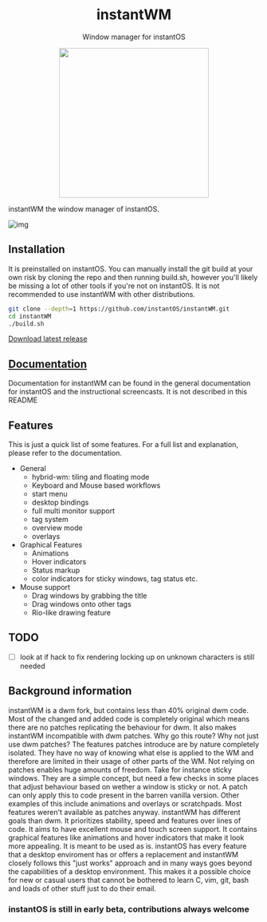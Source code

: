 <div align="center">
    <h1>instantWM</h1>
    <p>Window manager for instantOS</p>
    <img width="300" height="300" src="https://raw.githubusercontent.com/instantOS/instantLOGO/main/png/wm.png">
</div>

instantWM the window manager of instantOS.

![img](https://github.com/instantOS/instantLOGO/blob/main/screeenshots/screenshot1.png)

## Installation

It is preinstalled on instantOS.
You can manually install the git build at your own risk by cloning the repo and then running build.sh,
however you'll likely be missing a lot of other tools if you're not on instantOS.
It is not recommended to use instantWM with other distributions.

```sh
git clone --depth=1 https://github.com/instantOS/instantWM.git
cd instantWM
./build.sh
```

[Download latest release](https://github.com/instantOS/instantWM/releases/download/beta2/instantwm.pkg.tar.xz)

## [Documentation](https://instantos.io/documentation)

Documentation for instantWM can be found in the general documentation for
instantOS and the instructional screencasts.  It is not described in this
README

## Features

This is just a quick list of some features. For a full list and explanation,
please refer to the documentation.

- General
  * hybrid-wm: tiling and floating mode
  * Keyboard and Mouse based workflows
  * start menu
  * desktop bindings
  * full multi monitor support
  * tag system
  * overview mode
  * overlays
- Graphical Features
  * Animations
  * Hover indicators
  * Status markup
  * color indicators for sticky windows, tag status etc.
- Mouse support
  * Drag windows by grabbing the title
  * Drag windows onto other tags
  * Rio-like drawing feature

## TODO

- [ ] look at if hack to fix rendering locking up on unknown characters is still needed


## Background information

instantWM is a dwm fork, but contains less than 40% original dwm code.  Most of
the changed and added code is completely original which means there are no
patches replicating the behaviour for dwm. It also makes instantWM incompatible
with dwm patches.  Why go this route? Why not just use dwm patches?  The
features patches introduce are by nature completely isolated. They have no way
of knowing what else is applied to the WM and therefore are limited in their
usage of other parts of the WM.  Not relying on patches enables huge amounts of
freedom.  Take for instance sticky windows. They are a simple concept, but need
a few checks in some places that adjust behaviour based on wether a window is
sticky or not. A patch can only apply this to code present in the barren
vanilla version.  Other examples of this include animations and overlays or
scratchpads.  Most features weren't available as patches anyway.  instantWM has
different goals than dwm.  It prioritizes stability, speed and features over
lines of code.  It aims to have excellent mouse and touch screen support.  It
contains graphical features like animations and hover indicators that make it
look more appealing.  It is meant to be used as is. instantOS has every feature
that a desktop enviroment has or offers a replacement and instantWM closely
follows this "just works" approach and in many ways goes beyond the
capabilities of a desktop environment.  This makes it a possible choice for new
or casual users that cannot be bothered to learn C, vim, git, bash and loads of
other stuff just to do their email.

### instantOS is still in early beta, contributions always welcome

